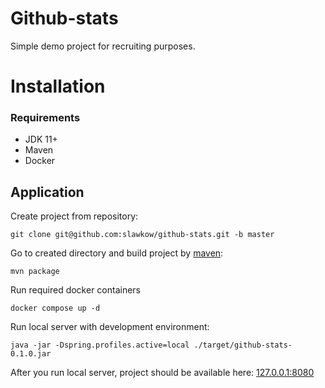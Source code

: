 # Github-stats

Simple demo project for recruiting purposes.

# Installation
### Requirements
- JDK 11+
- Maven
- Docker

## Application

Create project from repository:

```
git clone git@github.com:slawkow/github-stats.git -b master
```

Go to created directory and build project by [maven](http://maven.apache.org/):

```
mvn package
```

Run required docker containers

```
docker compose up -d
```

Run local server with development environment:

```
java -jar -Dspring.profiles.active=local ./target/github-stats-0.1.0.jar
```

After you run local server, project should be available here: [127.0.0.1:8080](http://127.0.0.1:8080)